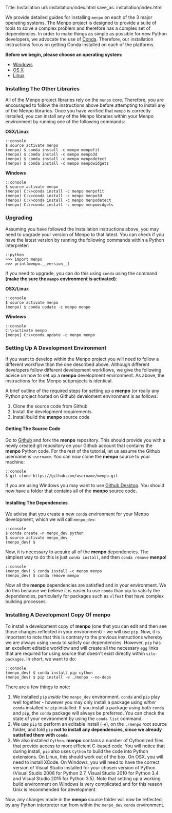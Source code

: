 Title: Installation
url: installation/index.html
save_as: installation/index.html

We provide detailed guides for installing ``menpo`` on each of the 3 major 
operating systems. The Menpo project is designed to provide a suite of tools to 
solve a complex problem and therefore has a complex set of dependencies. In 
order to make things as simple as possible for new Python developers, we 
advocate the use of [Conda](http://conda.pydata.org/). Therefore, our 
installation instructions focus on getting Conda installed on each of the 
platforms.

**Before we begin, please choose an operating system:**

  - [Windows]({filename}/pages/installation/windows/index.md)
  - [OS X]({filename}/pages/installation/osx/index.md)
  - [Linux]({filename}/pages/installation/linux/index.md)
  

### Installing The Other Libraries
All of the Menpo project libraries rely on the ``menpo`` core. Therefore,
you are encouraged to follow the instructions above before attempting to install
any of the Menpo libraries. Once you have verified that ``menpo`` is correctly
installed, you can install any of the Menpo libraries within your Menpo 
environment by running one of the following commands:

**OSX/Linux**

    ::console
    $ source activate menpo
    (menpo) $ conda install -c menpo menpofit
    (menpo) $ conda install -c menpo menpo3d
    (menpo) $ conda install -c menpo menpodetect
    (menpo) $ conda install -c menpo menpowidgets

**Windows**

    ::console
    $ source activate menpo
    (menpo) C:\>conda install -c menpo menpofit
    (menpo) C:\>conda install -c menpo menpo3d
    (menpo) C:\>conda install -c menpo menpodetect
    (menpo) C:\>conda install -c menpo menpowidgets

### Upgrading
Assuming you have followed the installation instructions above, you may need
to upgrade your version of Menpo to that latest. You can check if you
have the latest version by running the following commands within a Python
interpreter:

    ::python
    >>> import menpo
    >>> print(menpo.__version__)

If you need to upgrade, you can do this using `conda` using the command **(make
the sure the `menpo` environment is activated)**:

**OSX/Linux**

    ::console
    $ source activate menpo
    (menpo) $ conda update -c menpo menpo

**Windows**

    ::console
    C:\>activate menpo
    [menpo] C:\>conda update -c menpo menpo
    
### Setting Up A Development Environment
If you want to develop within the Menpo project you will need to follow a different workflow than the one described above. Although different developers follow different development workflows, we give the following advice on how to set up a **menpo** development environment. As above, the instructions for the Menpo subprojects is identical.

A brief outline of the required steps for setting up a **menpo** (or really any Python project hosted on Github) develoment environment is as follows:

  1. Clone the source code from Github
  2. Install the development requirements
  3. Install/build the **menpo** source code

#### Getting The Source Code
Go to [Github](https://github.com/menpo/menpo) and fork the **menpo** repository. This should provide you with a newly created git repository on your Github account that contains the **menpo** Python code. For the rest of the tutorial, let us assume the Github username is ``username``. You can now clone the **menpo** source to your machine:

    ::console
    $ git clone https://github.com/username/menpo.git
    
If you are using Windows you may want to use [Github Desktop](https://desktop.github.com/). You should now have a folder that contains all of the **menpo** source code.

#### Installing The Dependencies
We advise that you create a new ``conda`` environment for your Menpo development, which we will call ``menpo_dev``:

    ::console
    $ conda create -n menpo_dev python
    $ source activate menpo_dev
    (menpo_dev) $
    
Now, it is necessary to acquire all of the **menpo** dependencies. The simplest way to do this is just ``conda install``, and then ``conda remove`` **menpo**!

    ::console
    (menpo_dev) $ conda install -c menpo menpo
    (menpo_dev) $ conda remove menpo
    
Now all the **menpo** dependencies are satisfied and in your environment. We do this because we believe it is easier to use ``conda`` than pip to satsify the dependencies, particularly for packages such as ``vlfeat`` that have complex building processes.

### Installing A Development Copy Of **menpo**
To install a development copy of **menpo** (one that you can edit and then see those changes reflected in your environment) - we will use ``pip``. Now, it is important to note that this is contrary to the previous instructions whereby we are always using ``conda`` to satisfy our dependencies. However, ``pip`` has an excellent editable workflow and will create all the necessary ``egg`` links that are required for using source that doesn't exist directly within ``site-packages``. In short, we want to do:

    ::console
    (menpo_dev) $ conda install pip cython
    (menpo_dev) $ pip install -e ./menpo --no-deps
    
There are a few things to note:

  1. We installed ``pip`` *inside* the ``menpo_dev`` environment. ``conda`` and ``pip`` play well together - however you may only install a package using *either* ``conda`` installed *or* ``pip`` installed. If you install a package using both ``conda`` and ``pip``, the ``conda`` package will always be preferred. You can check the state of your environment by using the ``conda list`` command.
  2. We use ``pip`` to perform an editable install (``-e``), on the ``./menpo`` root source folder, and told ``pip`` **not to install any dependencies, since we already satisfied them with ``conda``**.
  3. We also installed ``Cython``. **menpo** contains a number of Cythonized files that provide access to more efficient C-based code. You will notice that during install, ``pip`` also uses ``Cython`` to build the code into Python extensions. On Linux, this should work out of the box. On OSX, you will need to install XCode. On Windows, you will need to have the correct version of Visual Studio installed for your chosen version of Python (Visual Studio 2008 for Python 2.7, Visual Studio 2010 for Python 3.4 and Visual Studio 2015 for Python 3.5). Note that setting up a working build environment on Windows is very complicated and for this reason Unix is recommended for development.
  
Now, any changes made in the **menpo** source folder will now be reflected by any Python interpreter run from within the ``menpo_dev`` ``conda`` environment.